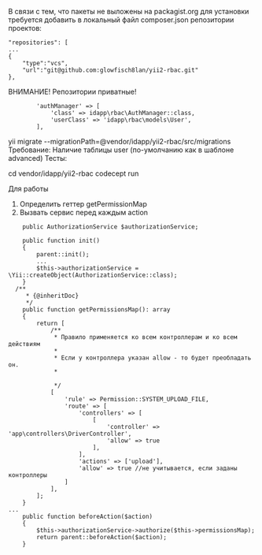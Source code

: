 <p>В связи с тем, что пакеты не выложены на packagist.org для установки требуется добавить 
в локальный файл composer.json репозитории проектов:</p>

````
"repositories": [
...
{
    "type":"vcs",
    "url":"git@github.com:glowfisch8lan/yii2-rbac.git"
},
````
ВНИМАНИЕ! Репозитории приватные!
````
        'authManager' => [
            'class' => idapp\rbac\AuthManager::class,
            'userClass' => 'idapp\rbac\models\User',
        ],
````

yii migrate --migrationPath=@vendor/idapp/yii2-rbac/src/migrations
Требование:
Наличие таблицы user (по-умолчанию как в шаблоне advanced)
Тесты:

cd vendor/idapp/yii2-rbac
codecept run

Для работы 
1. Определить геттер getPermissionMap
2. Вызвать сервис перед каждым action

````
    public AuthorizationService $authorizationService;
    
    public function init()
    {
        parent::init();
        ...
        $this->authorizationService = \Yii::createObject(AuthorizationService::class);
    }
  /**
     * {@inheritDoc}
     */
    public function getPermissionsMap(): array
    {
        return [
            /**
             * Правило применяется ко всем контроллерам и ко всем действиям
             *
             * Если у контроллера указан allow - то будет преобладать он.
             *

             */
            [
                'rule' => Permission::SYSTEM_UPLOAD_FILE,
                'route' => [
                    'controllers' => [
                        [
                            'controller' => 'app\controllers\DriverController',
                            'allow' => true
                        ],
                    ],
                    'actions' => ['upload'],
                    'allow' => true //не учитывается, если заданы контроллеры
                ]
            ],
        ];
    }
...
    public function beforeAction($action)
    {
        $this->authorizationService->authorize($this->permissionsMap);
        return parent::beforeAction($action);
    }
````
